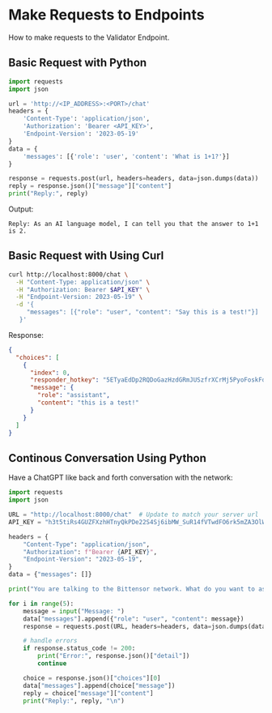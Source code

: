# Make Requests to Endpoints

How to make requests to the Validator Endpoint.

## Basic Request with Python

```python
import requests
import json

url = 'http://<IP_ADDRESS>:<PORT>/chat'
headers = {
    'Content-Type': 'application/json',
    'Authorization': 'Bearer <API_KEY>',
    'Endpoint-Version': '2023-05-19'
}
data = {
    'messages': [{'role': 'user', 'content': 'What is 1+1?'}]
}

response = requests.post(url, headers=headers, data=json.dumps(data))
reply = response.json()["message"]["content"]
print("Reply:", reply)
```

Output:

```
Reply: As an AI language model, I can tell you that the answer to 1+1 is 2.
```

## Basic Request with Using Curl

```bash
curl http://localhost:8000/chat \
  -H "Content-Type: application/json" \
  -H "Authorization: Bearer $API_KEY" \
  -H "Endpoint-Version: 2023-05-19" \
  -d '{
     "messages": [{"role": "user", "content": "Say this is a test!"}]
   }'
```

Response:

```json
{
  "choices": [
    {
      "index": 0,
      "responder_hotkey": "5ETyaEdDp2RQDoGazHzdGRmJUSzfrXCrMj5PyoFoskFdtsyH",
      "message": {
        "role": "assistant",
        "content": "this is a test!"
      }
    }
  ]
}
```

## Continous Conversation Using Python

Have a ChatGPT like back and forth conversation with the network:

```python
import requests
import json

URL = "http://localhost:8000/chat"  # Update to match your server url
API_KEY = "h3t5tiRs4GUZFXzhHTnyQkPDe22S4Sj6ibMW_SuR14fVTwdFO6rk5mZA3OlWP_Pp"  # Update to match your API key

headers = {
    "Content-Type": "application/json",
    "Authorization": f"Bearer {API_KEY}",
    "Endpoint-Version": "2023-05-19",
}
data = {"messages": []}

print("You are talking to the Bittensor network. What do you want to ask?\n")

for i in range(5):
    message = input("Message: ")
    data["messages"].append({"role": "user", "content": message})
    response = requests.post(URL, headers=headers, data=json.dumps(data))

    # handle errors
    if response.status_code != 200:
        print("Error:", response.json()["detail"])
        continue

    choice = response.json()["choices"][0]
    data["messages"].append(choice["message"])
    reply = choice["message"]["content"]
    print("Reply:", reply, "\n")
```

